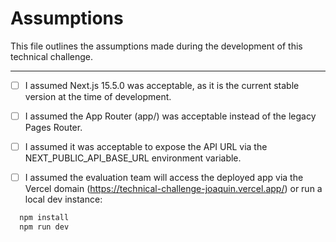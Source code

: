 # Assumptions

This file outlines the assumptions made during the development of this technical challenge.

---

- [ ] I assumed Next.js 15.5.0 was acceptable, as it is the current stable version at the time of development.

- [ ] I assumed the App Router (app/) was acceptable instead of the legacy Pages Router.

- [ ] I assumed it was acceptable to expose the API URL via the NEXT_PUBLIC_API_BASE_URL environment variable.

- [ ] I assumed the evaluation team will access the deployed app via the Vercel domain (https://technical-challenge-joaquin.vercel.app/) or run a local dev instance:

```bash
  npm install
  npm run dev
```
